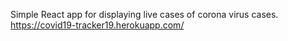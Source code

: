 Simple React app for displaying live cases of corona virus cases.
https://covid19-tracker19.herokuapp.com/
